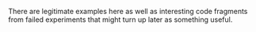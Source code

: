 
There are legitimate examples here as well as interesting code fragments from failed experiments that might turn up later as something useful.
